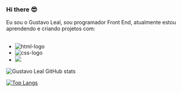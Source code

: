 ### Hi there :sunglasses:

Eu sou o Gustavo Leal, sou programador Front End, atualmente estou aprendendo e criando projetos com:
<br>
<br>

- <img src="https://img.shields.io/badge/HTML5-E34F26?style=for-the-badge&logo=html5&logoColor=white" alt="html-logo"/>
- <img src="https://img.shields.io/badge/CSS3-1572B6?style=for-the-badge&logo=css3&logoColor=white" alt="css-logo"/>
- <img src="https://img.shields.io/badge/JavaScript-F7DF1E?style=for-the-badge&logo=javascript&logoColor=black"/>

![Gustavo Leal GitHub stats](https://github-readme-stats.vercel.app/api?username=gusleal098&show_icons=true&theme=transparent)

[![Top Langs](https://github-readme-stats.vercel.app/api/top-langs/?username=gusleal098)](https://github.com/anuraghazra/github-readme-stats)
